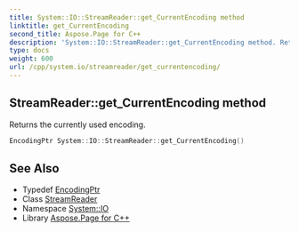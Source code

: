 ```yaml
---
title: System::IO::StreamReader::get_CurrentEncoding method
linktitle: get_CurrentEncoding
second_title: Aspose.Page for C++
description: 'System::IO::StreamReader::get_CurrentEncoding method. Returns the currently used encoding in C++.'
type: docs
weight: 600
url: /cpp/system.io/streamreader/get_currentencoding/
---
```

## StreamReader::get_CurrentEncoding method


Returns the currently used encoding.

```cpp
EncodingPtr System::IO::StreamReader::get_CurrentEncoding()
```

## See Also

* Typedef [EncodingPtr](../../../system/encodingptr/)
* Class [StreamReader](../)
* Namespace [System::IO](../../)
* Library [Aspose.Page for C++](../../../)
